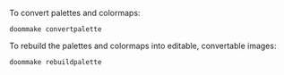 To convert palettes and colormaps:

	doommake convertpalette


To rebuild the palettes and colormaps into editable, convertable images:

	doommake rebuildpalette


